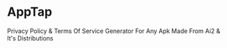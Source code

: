 # AppTap
Privacy Policy &amp; Terms Of Service Generator For Any Apk Made From Ai2 &amp; It's Distributions
